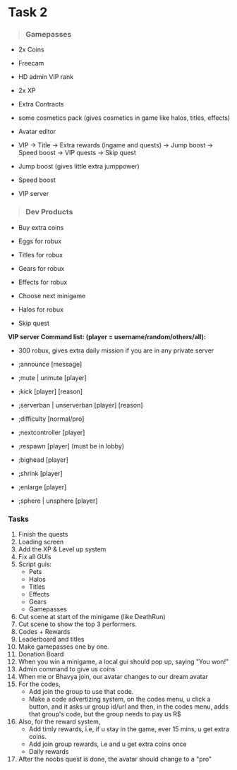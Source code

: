 # Task 2

> ### Gamepasses

- 2x Coins

- Freecam

- HD admin VIP rank

- 2x XP

- Extra Contracts

- some cosmetics pack (gives cosmetics in game like halos, titles, effects)

- Avatar editor

- VIP
	-> Title
	-> Extra rewards (ingame and quests)
	-> Jump boost
	-> Speed boost
	-> VIP quests
	-> Skip quest

- Jump boost (gives little extra jumppower)

- Speed boost

- VIP server 

	


> ### Dev Products

- Buy extra coins

- Eggs for robux

- Titles for robux

- Gears for robux

- Effects for robux

- Choose next minigame

- Halos for robux

- Skip quest

	

**VIP server Command list: (player = username/random/others/all):** 

- 300 robux, gives extra daily mission if you are in any private server

- ;announce [message] 
- ;mute | unmute [player] 
- ;kick [player] [reason] 
- ;serverban | unserverban [player] [reason] 
- ;difficulty [normal/pro] 
- ;nextcontroller [player] 
- ;respawn [player] (must be in lobby)
- ;bighead [player] 
- ;shrink [player] 
- ;enlarge [player] 
- ;sphere | unsphere [player]



### Tasks

1. Finish the quests
2. Loading screen
3. Add the XP & Level up system
4. Fix all GUIs
5. Script guis:
	- Pets
	- Halos
	- Titles
	- Effects
	- Gears
	- Gamepasses
6. Cut scene at start of the minigame (like DeathRun)
7. Cut scene to show the top 3 performers.
8. Codes + Rewards
9. Leaderboard and titles
10. Make gamepasses one by one.
11. Donation Board
12. When you win a minigame, a local gui should pop up, saying "You won!"
13. Admin command to give us coins
14. When me or Bhavya join, our avatar changes to our dream avatar
15. For the codes, 
	- Add join the group to use that code.
	- Make a code advertizing system, on the codes menu, u click a button, and it asks ur group id/url and then, in the codes menu, adds that group's code, but the group needs to pay us R$ 
16. Also, for the reward system, 
	- Add timly rewards, i.e, if u stay in the game, ever 15 mins, u get extra coins.
	- Add join group rewards, i.e and u get extra coins once
	- Daily rewards 
17. After the noobs quest is done, the avatar should change to a "pro"
